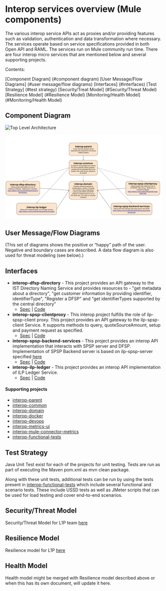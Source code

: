 # Interop services overview (Mule components)

The various interop service APIs act as proxies and/or providing features such as validation, authentication and data transformation where necessary. The services operate based on service specifications provided in both Open API and RAML. The services run on Mule community run time. There are four interop micro services that are mentioned below and several supporting projects.

Contents:

[Component Diagram] (#component diagram)
[User Message/Flow Diagrams] (#user message/flow diagrams)
[Interfaces] (#interfaces)
[Test Strategy] (#test strategy)
[Security/Treat Model] (#Security/Threat Model)
[Resilience Model] (#Resilience Model)
[Monitoring/Health Model] (#Monitoring/Health Model)

## Component Diagram

![Top Level Architecture](./TopLevelArchitecture-ComponentsAndServicesHostedInMule.png)

![Overview of mule services](./Interop_projects_overview.png)

## User Message/Flow Diagrams

(This set of diagrams shows the positive or “happy” path of the user. Negative and boundary cases are described. A data flow diagram is also used for threat modeling (see below).)

## Interfaces
- **interop-dfsp-directory** - This project provides an API gateway to the IST Directory Naming Service and provides resources to - "get metadata about a directory", "get customer information by providing identifier, identifierType", "Register a DFSP" and "get identifierTypes supported by the central directory"
    - [Spec](https://github.com/LevelOneProject/interop-dfsp-directory/blob/master/README.md) | [Code](https://github.com/LevelOneProject/interop-dfsp-directory)
- **interop-spsp-clientproxy** - This interop project fulfills the role of ilp-spsp-client proxy. This project provides an API gateway to the ilp-spsp-client Service. It supports methods to query, quoteSourceAmount, setup and payment request as specified.
    - [Spec](https://github.com/LevelOneProject/interop-spsp-clientproxy/blob/master/README.md) | [Code](https://github.com/LevelOneProject/interop-spsp-clientproxy)
- **interop-spsp-backend-services** - This project provides an interop API implementation that interacts with SPSP server and DFSP. Implementation of SPSP Backend server is based on ilp-spsp-server specified [here](https://github.com/LevelOneProject/ilp-spsp-server)
    - [Spec](https://github.com/LevelOneProject/interop-spsp-backend-services/blob/master/README.md) | [Code](https://github.com/LevelOneProject/interop-spsp-backend-services)
- **interop-ilp-ledger** - This project provides an interop API implementation of ILP Ledger Service.
    - [Spec](https://github.com/LevelOneProject/interop-ilp-ledger/blob/master/README.md) | [Code](https://github.com/LevelOneProject/interop-ilp-ledger)

#### Supporting projects
* [interop-parent](https://github.com/LevelOneProject/interop-parent)
* [interop-common](https://github.com/LevelOneProject/interop-common)
* [interop-domain](https://github.com/LevelOneProject/interop-domain)
* [interop-docker](https://github.com/LevelOneProject/interop-docker)
* [interop-devops](https://github.com/LevelOneProject/interop-devops)
* [interop-metrics-ui](https://github.com/LevelOneProject/interop-metrics-ui)
* [interop-mule-connector-metrics](https://github.com/LevelOneProject/interop-mule-connector-metrics)
* [interop-functional-tests](https://github.com/LevelOneProject/interop-functional-tests)

## Test Strategy

Java Unit Test exist for each of the projects for unit testing. Tests are run as part of executing the Maven pom.xml as mvn clean package.

Along with these unit tests, additional tests can be run by using the tests present in [interop-functional-tests](https://github.com/LevelOneProject/interop-functional-tests) which include several functional and scenario tests. These include USSD tests as well as JMeter scripts that can be used for load testing and cover end-to-end scenarios.

## Security/Threat Model

Security/Threat Model for L1P team [here](https://www.dropbox.com/home/Level%20One%20OSS%20Team%20Share/Discussion%20Docs?preview=ThreatModel_LevelOneProject.docx)

## Resilience Model

Resilience model for L1P [here](https://www.dropbox.com/home/Level%20One%20OSS%20Team%20Share/Discussion%20Docs/Non%20Functional%20Requirements?preview=rmaworkbook+with+Fixes.xlsx)

## Health Model

Health model might be merged with Resilience model described above or when this has its own document, will update it here.